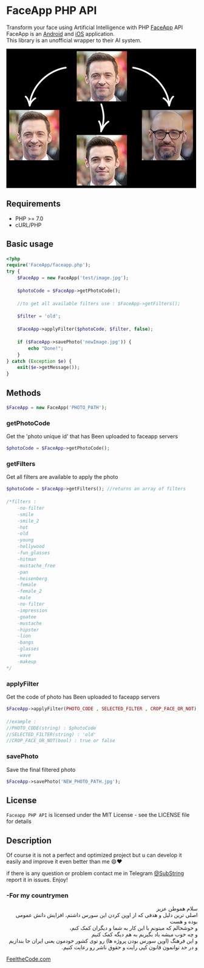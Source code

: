 # FaceApp PHP API
 
Transform your face using Artificial Intelligence with PHP [FaceApp](http://faceapp.com) API <br>
FaceApp is an [Android](https://play.google.com/store/apps/details?id=io.faceapp) and [iOS](https://itunes.apple.com/app/id1180884341) application.<br>
This library is an unofficial wrapper to their AI system.<br>

<img src="preview.jpg" width="500" height="367" align="center"/>


## Requirements

* PHP >= 7.0
* cURL/PHP

## Basic usage

```php
<?php
require('FaceApp/faceapp.php');
try {
    $FaceApp = new FaceApp('test/image.jpg');

    $photoCode = $FaceApp->getPhotoCode();

    //to get all available filters use : $FaceApp->getFilters();

    $filter = 'old';

    $FaceApp->applyFilter($photoCode, $filter, false);

    if ($FaceApp->savePhoto('newImage.jpg')) {
        echo "Done!";
    }
} catch (Exception $e) {
    exit($e->getMessage());
}
```

## Methods

```php
$FaceApp = new FaceApp('PHOTO_PATH');
```

### getPhotoCode
Get the 'photo unique id' that has Been uploaded to faceapp servers
```php
$photoCode = $FaceApp->getPhotoCode();
```

### getFilters
Get all filters are available to apply the photo
```php
$photoCode = $FaceApp->getFilters(); //returns an array of filters

/*filters : 
	-no-filter
	-smile
	-smile_2
	-hot
	-old
	-young
	-hollywood
	-fun_glasses
	-hitman
	-mustache_free
	-pan
	-heisenberg
	-female
	-female_2
	-male
	-no-filter
	-impression
	-goatee
	-mustache
	-hipster
	-lion
	-bangs
	-glasses
	-wave
	-makeup
*/
```

### applyFilter
Get the code of photo has Been uploaded to faceapp servers
```php
$FaceApp->applyFilter(PHOTO_CODE , SELECTED_FILTER , CROP_FACE_OR_NOT);

//example :
//PHOTO_CODE(string) : $photoCode
//SELECTED_FILTER(string) : 'old'
//CROP_FACE_OR_NOT(bool) : true or false
```

### savePhoto
Save the final filtered photo
```php
$FaceApp->savePhoto('NEW_PHOTO_PATH.jpg');
```

## License

`Faceapp PHP API` is licensed under the MIT License - see the LICENSE file for details

## Description

Of course it is not a perfect and optimized project but u can develop it easily and improve it even better than me 😄❤

if there is any question or problem contact me in Telegram [@SubString](http://t.me/SubString) report it in issues.
Enjoy!

### -For my countrymen
<div dir="rtl" align="right">
سلام هموطن عزیز <br>
اصلی ترین دلیل و هدفی که از اوپن کردن این سورس داشتم، افزایش دانش عمومی بوده و هست<br>
و خوشحالم که میتونم با این کار به شما و دیگران کمک کنم،<br>
و چه خوب میشه یاد بگیریم به هم دیگه کمک کنیم<br>
و این فرهنگ (اوپن سورس بودن پروژه ها) رو توی کشور خودمون یعنی ایران جا بندازیم<br>
و در حد توانمون قانون کپی رایت و حقوق ناشر رو رعایت کنیم.<br>
 
</div>

<a href="http://FeeltheCode.com">FeeltheCode.com</a>
